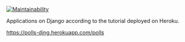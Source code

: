 [![Maintainability](https://api.codeclimate.com/v1/badges/ce20f0c37ded1e442344/maintainability)](https://codeclimate.com/github/Serggi0/mysite_django_tutorial/maintainability)

Applications on Django according to the tutorial deployed on Heroku.

https://polls-djng.herokuapp.com/polls